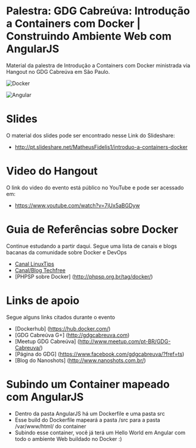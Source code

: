 # Palestra: GDG Cabreúva: Introdução a Containers com Docker | Construindo Ambiente Web com AngularJS
Material da palestra de Introdução a Containers com Docker ministrada via Hangout no GDG Cabreúva em São Paulo. 

![Docker](https://www.markuskeuter.nl/wp-content/uploads/2016/01/docker.png)

![Angular](http://blog.41studio.com/content/images/2015/06/AngularJS_logo-svg.png)

# Slides
O material dos slides pode ser encontrado nesse Link do Slideshare:

* http://pt.slideshare.net/MatheusFidelis1/introduo-a-containers-docker


# Video do Hangout
O link do video do evento está público no YouTube e pode ser acessado em:

* https://www.youtube.com/watch?v=7jUx5aBGDyw


# Guia de Referências sobre Docker
Continue estudando a partir daqui. Segue uma lista de canais e blogs bacanas da comunidade sobre Docker e DevOps

* [Canal LinuxTips](https://www.youtube.com/user/linuxtipscanal)
* [Canal/Blog Techfree](http://techfree.com.br/)
* [PHPSP sobre Docker] (http://phpsp.org.br/tag/docker/)

# Links de apoio
Segue alguns links citados durante o evento
* [Dockerhub] (https://hub.docker.com/)
* [GDG Cabreúva G+] (http://gdgcabreuva.com)
* [Meetup GDG Cabreúva] (http://www.meetup.com/pt-BR/GDG-Cabreuva/)
* [Página do GDG] (https://www.facebook.com/gdgcabreuva/?fref=ts)
* [Blog do Nanoshots] (http://www.nanoshots.com.br/)


# Subindo um Container mapeado com AngularJS

* Dentro da pasta AngularJS há um Dockerfile e uma pasta src
* Esse build do Dockerfile mapeará a pasta /src para a pasta /var/www/html/ do container 
* Subindo esse container, você já terá um Hello World em Angular com todo o ambiente Web buildado no Docker :)
